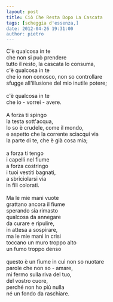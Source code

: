 ```yaml
---
layout: post
title: Ciò Che Resta Dopo La Cascata
tags: [scheggia d'essenza,]
date: 2012-04-26 19:31:00
author: pietro
---
```

C'è qualcosa in te<br/>che non si può prendere<br/>tutto il resto, la cascata lo consuma,<br/>c'è qualcosa in te<br/>che io non conosco, non so controllare<br/>sfugge all'illusione del mio inutile potere;<br/><br/>c'è qualcosa in te<br/>che io - vorrei - avere.<br/><br/>A forza ti spingo<br/>la testa sott'acqua,<br/>lo so è crudele, come il mondo,<br/>e aspetto che la corrente sciacqui via<br/>la parte di te, che è già cosa mia;<br/><br/>a forza ti tengo<br/>i capelli nel fiume<br/>a forza costringo<br/>i tuoi vestiti bagnati,<br/>a sbriciolarsi via<br/>in fili colorati.<br/><br/>Ma le mie mani vuote<br/>grattano ancora il fiume<br/>sperando sia rimasto<br/>qualcosa da annegare<br/>da curare e ripulire,<br/>in attesa a sospirare,<br/>ma le mie mani in crisi<br/>toccano un muro troppo alto<br/>un fumo troppo denso<br/><br/>questo è un fiume in cui non so nuotare<br/>parole che non so - amare,<br/>mi fermo sulla riva del tuo,<br/>del vostro cuore,<br/>perché non ho più nulla<br/>né un fondo da raschiare.
